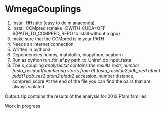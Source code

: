   # WmegaCouplings

1. Install HHsuite (easy to do in anaconda)
2. Install CCMpred (cmake -DWITH_CUDA=OFF ${PATH_TO_CCMPRED_REPO to istall without a gpu}
3. make sure that the CCMpred is in your PATH
4. Needs an internet connection
5. Written in python3
6. Dependencies numpy, matplotlib, biopython, seaborn
7. Run as 
   python run_for_af.py path_to_Uniref_db input.fasta
8. The x_coupling _analysis.txt contains the results 
   restr_number fasta_residue1(numbering starts from 0)  fasta_residue2  pdb_res1 atom1 plddt1 pdb_res2 atom2 plddt2_ accession_number distance, ccmpred_score
   At the end of the file you can find the pairs that are always violated
   
Output.zip contains the results of the analysis for 2012 Pfam families

Work in progress
